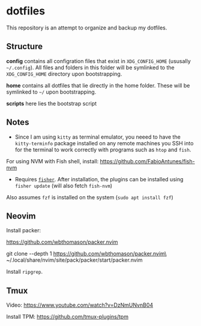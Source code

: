 # dotfiles

This repository is an attempt to organize and backup my dotfiles. 

## Structure

**config** contains all configration files that exist in `XDG_CONFIG_HOME` (ususally `~/.config`). All files and folders in this folder will be symlinked to the `XDG_CONFIG_HOME` directory upon bootstrapping.

**home** contains all dotfiles that lie directly in the home folder. These will be symlinked to `~/` upon bootstrapping.

**scripts** here lies the bootstrap script

## Notes

* Since I am using `kitty` as terminal emulator, you neeed to have the `kitty-terminfo` package installed on any remote machines you SSH into for the terminal to work correctly with programs such as `htop` and `fish`.

For using NVM with Fish shell, install: https://github.com/FabioAntunes/fish-nvm
- Requires [`fisher`](https://github.com/jorgebucaran/fisher). After installation, the plugins can be installed using `fisher update` (will also fetch `fish-nvm`)

Also assumes `fzf` is installed on the system (`sudo apt install fzf`)

## Neovim
Install packer:

https://github.com/wbthomason/packer.nvim

 git clone --depth 1 https://github.com/wbthomason/packer.nvim\
 ~/.local/share/nvim/site/pack/packer/start/packer.nvim


Install `ripgrep`.
## Tmux

Video: https://www.youtube.com/watch?v=DzNmUNvnB04

Install TPM: https://github.com/tmux-plugins/tpm